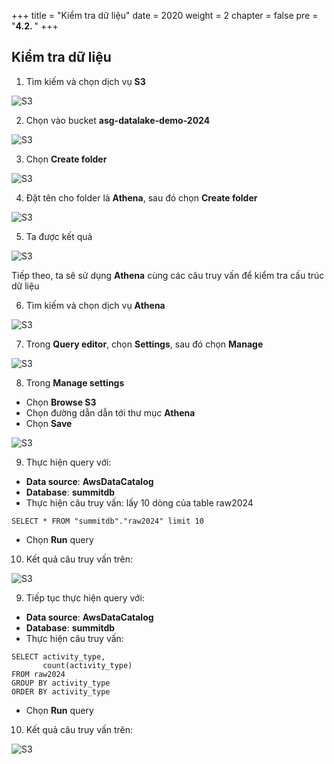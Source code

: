 +++
title = "Kiểm tra dữ liệu"
date = 2020
weight = 2
chapter = false
pre = "<b>4.2. </b>"
+++

## Kiểm tra dữ liệu

1. Tìm kiếm và chọn dịch vụ **S3**

![S3](/images/3/s3.png?width=90pc)

2. Chọn vào bucket **asg-datalake-demo-2024**

![S3](/images/4/4.2/choose_bucket.png?width=90pc)

3. Chọn **Create folder**

![S3](/images/4/4.2/create_fd_btn.png?width=90pc)

4. Đặt tên cho folder là **Athena**, sau đó chọn **Create folder**

![S3](/images/4/4.2/name_create.png?width=90pc)

5. Ta được kết quả

![S3](/images/4/4.2/result_fd.png?width=90pc)

Tiếp theo, ta sẽ sử dụng **Athena** cùng các câu truy vấn để kiểm tra cấu trúc dữ liệu

6. Tìm kiếm và chọn dịch vụ **Athena**

![S3](/images/4/4.2/athena.png?width=90pc)

7. Trong **Query editor**, chọn **Settings**, sau đó chọn **Manage**

![S3](/images/4/4.2/manage_Athena.png?width=90pc)

8. Trong **Manage settings**

- Chọn **Browse S3**
- Chọn đường dẫn dẫn tới thư mục **Athena**
- Chọn **Save**

![S3](/images/4/4.2/set_path_athena.png?width=90pc)

9. Thực hiện query với:

- **Data source**: **AwsDataCatalog**
- **Database**: **summitdb**
- Thực hiện câu truy vấn: lấy 10 dòng của table raw2024

```
SELECT * FROM "summitdb"."raw2024" limit 10
```

- Chọn **Run** query

10. Kết quả câu truy vấn trên:

![S3](/images/4/4.2/query1_result.png?width=90pc)

9. Tiếp tục thực hiện query với:

- **Data source**: **AwsDataCatalog**
- **Database**: **summitdb**
- Thực hiện câu truy vấn:

```
SELECT activity_type,
       count(activity_type)
FROM raw2024
GROUP BY activity_type
ORDER BY activity_type

```

- Chọn **Run** query

10. Kết quả câu truy vấn trên:

![S3](/images/4/4.2/query1_result.png?width=90pc)
